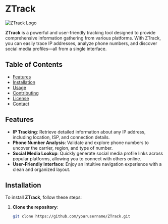 # ZTrack

![ZTrack Logo](path/to/logo.png)  <!-- Replace with your logo image path -->

**ZTrack** is a powerful and user-friendly tracking tool designed to provide comprehensive information gathering from various platforms. With ZTrack, you can easily trace IP addresses, analyze phone numbers, and discover social media profiles—all from a single interface.

## Table of Contents

- [Features](#features)
- [Installation](#installation)
- [Usage](#usage)
- [Contributing](#contributing)
- [License](#license)
- [Contact](#contact)

## Features

- **IP Tracking**: Retrieve detailed information about any IP address, including location, ISP, and connection details.
- **Phone Number Analysis**: Validate and explore phone numbers to uncover the carrier, region, and type of number.
- **Social Media Lookup**: Quickly generate social media profile links across popular platforms, allowing you to connect with others online.
- **User-Friendly Interface**: Enjoy an intuitive navigation experience with a clean and organized layout.

## Installation

To install **ZTrack**, follow these steps:

1. **Clone the repository**:
   ```bash
   git clone https://github.com/yourusername/ZTrack.git
